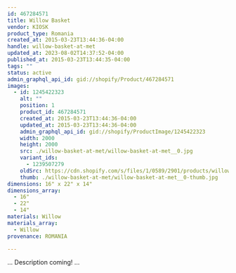 ```yaml
---
id: 467284571
title: Willow Basket
vendor: KIOSK
product_type: Romania
created_at: 2015-03-23T13:44:36-04:00
handle: willow-basket-at-met
updated_at: 2023-08-02T14:37:52-04:00
published_at: 2015-03-23T13:44:35-04:00
tags: ""
status: active
admin_graphql_api_id: gid://shopify/Product/467284571
images:
  - id: 1245422323
    alt: ""
    position: 1
    product_id: 467284571
    created_at: 2015-03-23T13:44:36-04:00
    updated_at: 2015-03-23T13:44:36-04:00
    admin_graphql_api_id: gid://shopify/ProductImage/1245422323
    width: 2000
    height: 2000
    src: ./willow-basket-at-met/willow-basket-at-met__0.jpg
    variant_ids:
      - 1239507279
    oldSrc: https://cdn.shopify.com/s/files/1/0589/2901/products/willow_basket.jpeg?v=1427132676
    thumb: ./willow-basket-at-met/willow-basket-at-met__0-thumb.jpg
dimensions: 16" x 22" x 14"
dimensions_array:
  - 16"
  - 22"
  - 14"
materials: Willow
materials_array:
  - Willow
provenance: ROMANIA

---
```


... Description coming! ...